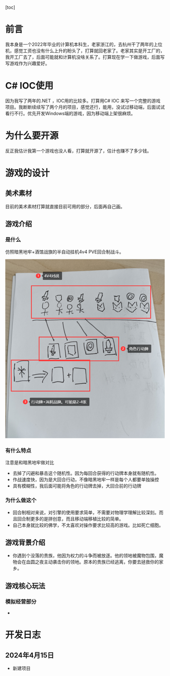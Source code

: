 [toc]

# 前言
我本身是一个2022年毕业的计算机本科生，老家浙江的，去杭州干了两年的上位机，感觉工资也没有什么上升的盼头了，打算就回老家了。老家其实是开工厂的，我开工厂去了，后面可能就和计算机没啥关系了。打算现在学一下做游戏，后面写写游戏作为兴趣爱好。

# C# IOC使用
因为我写了两年的.NET ，IOC用的比较多。打算用C# IOC 来写一个完整的游戏项目。我断断续续写了两个月的项目，感觉还行，能用，没试过移动端，后面试试看行不行。优先开发Windows端的游戏，因为移动端上架很麻烦。

# 为什么要开源
反正我估计我第一个游戏也没人看，打算就开源了，估计也赚不了多少钱。

# 游戏的设计
## 美术素材
目前的美术素材打算就直接目前可用的部分，后面再自己画。

## 游戏介绍

### 是什么
仿照暗黑地牢+酒馆战旗的半自动挂机4v4 PVE回合制战斗。

![alt text](images/image.png)


### 有什么特点
注意是和暗黑地牢做对比

- 去掉了闪避和暴击这个随机性。因为每回合获得的行动牌本身就有随机性。
- 作战速度快，因为是大回合行动，不像暗黑地牢一样是每个人都要单独操控
- 具有模糊性，我后面可能将角色的行动牌去掉，大回合前的行动牌


### 为什么做这个

- 回合制相对来说，对引擎的使用要求简单，不需要对物理学理解比较深刻。而且回合制更多的是拼创意，而且移动端移植比较的简单。
- 自己本身就比较的佛学，不太喜欢对操作要求比较高的游戏。比如死亡细胞。

## 游戏背景介绍

- 你遇到个没落的贵族，他因为权力的斗争而被放逐。他的领地被魔物包围，魔物会在血圆之夜主动袭击你的领地。原本的贵族已经逃离，你要去拯救你的家乡。

## 游戏核心玩法

### 模拟经营部分

- 




# 开发日志


## 2024年4月15日
- 新建项目

